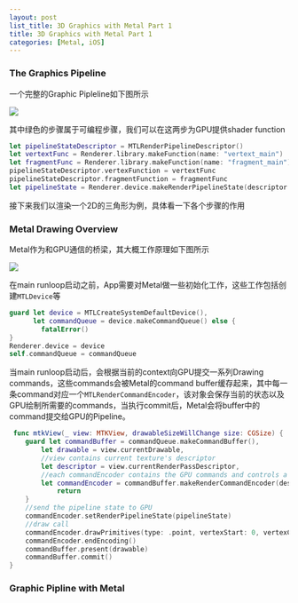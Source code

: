 ```yaml
---
layout: post
list_title: 3D Graphics with Metal Part 1
title: 3D Graphics with Metal Part 1
categories: [Metal, iOS]
---
```


### The Graphics Pipeline

一个完整的Graphic Pipleline如下图所示

<img src="{{site.baseurl}}/assets/images/2019/04/metal-1.png">

其中绿色的步骤属于可编程步骤，我们可以在这两步为GPU提供shader function

```swift
let pipelineStateDescriptor = MTLRenderPipelineDescriptor()
let vertextFunc = Renderer.library.makeFunction(name: "vertext_main")
let fragmentFunc = Renderer.library.makeFunction(name: "fragment_main")
pipelineStateDescriptor.vertexFunction = vertextFunc
pipelineStateDescriptor.fragmentFunction = fragmentFunc
let pipelineState = Renderer.device.makeRenderPipelineState(descriptor: pipelineStateDescriptor)
```
接下来我们以渲染一个2D的三角形为例，具体看一下各个步骤的作用

### Metal Drawing Overview

Metal作为和GPU通信的桥梁，其大概工作原理如下图所示

<img src="{{site.baseurl}}/assets/images/2019/04/metal-2.png">

在main runloop启动之前，App需要对Metal做一些初始化工作，这些工作包括创建`MTLDevice`等

```swift
guard let device = MTLCreateSystemDefaultDevice(),
      let commandQueue = device.makeCommandQueue() else {
        fatalError()
}
Renderer.device = device
self.commandQueue = commandQueue
```

当main runloop启动后，会根据当前的context向GPU提交一系列Drawing commands，这些commands会被Metal的command buffer缓存起来，其中每一条command对应一个`MTLRenderCommandEncoder`，该对象会保存当前的状态以及GPU绘制所需要的commands，当执行commit后，Metal会将buffer中的command提交给GPU的Pipeline。

```swift
 func mtkView(_ view: MTKView, drawableSizeWillChange size: CGSize) {
    guard let commandBuffer = commandQueue.makeCommandBuffer(),
        let drawable = view.currentDrawable,
        //view contains current texture's descriptor
        let descriptor = view.currentRenderPassDescriptor,
        //each commandEncoder contains the GPU commands and controls a single render pass. It needs to be created from the current texture
        let commandEncoder = commandBuffer.makeRenderCommandEncoder(descriptor: descriptor) else{
            return
    }
    //send the pipeline state to GPU
    commandEncoder.setRenderPipelineState(pipelineState)
    //draw call
    commandEncoder.drawPrimitives(type: .point, vertexStart: 0, vertexCount: 1)
    commandEncoder.endEncoding()
    commandBuffer.present(drawable)
    commandBuffer.commit()
}   
```

### Graphic Pipline with Metal










